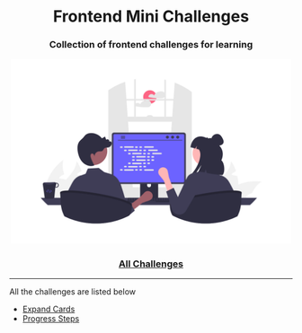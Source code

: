 <div align="center">
  <h1>Frontend Mini Challenges</h1>
  <h3>Collection of frontend challenges for learning</h3>
  <a href="https://sadanandpai.github.io/frontend-mini-challenges/"><img src="cover.png" alt="web programming" width="500px" /></a>
</div>

<div align="center">
  <h3><a href="https://nitinmendiratta.github.io/JS-mini-challenges/">All Challenges</a></h3>
</div>

---

All the challenges are listed below

- [Expand Cards](https://nitinmendiratta.github.io/JS-mini-challenges/challenges/expanding-cards/)
- [Progress Steps](https://nitinmendiratta.github.io/JS-mini-challenges/challenges/progress-steps/)
